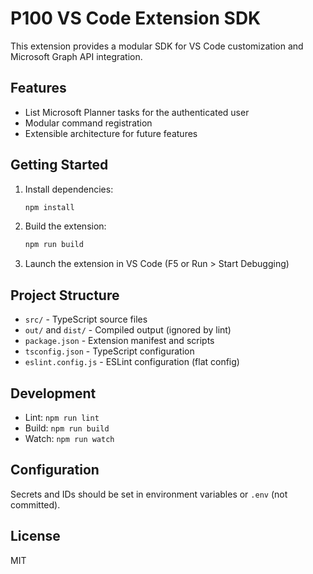# P100 VS Code Extension SDK

This extension provides a modular SDK for VS Code customization and Microsoft Graph API integration.

## Features

- List Microsoft Planner tasks for the authenticated user
- Modular command registration
- Extensible architecture for future features

## Getting Started

1. Install dependencies:

    ```sh
    npm install
    ```

2. Build the extension:

    ```sh
    npm run build
    ```

3. Launch the extension in VS Code (F5 or Run > Start Debugging)

## Project Structure

- `src/` - TypeScript source files
- `out/` and `dist/` - Compiled output (ignored by lint)
- `package.json` - Extension manifest and scripts
- `tsconfig.json` - TypeScript configuration
- `eslint.config.js` - ESLint configuration (flat config)

## Development

- Lint: `npm run lint`
- Build: `npm run build`
- Watch: `npm run watch`

## Configuration

Secrets and IDs should be set in environment variables or `.env` (not committed).

## License

MIT
